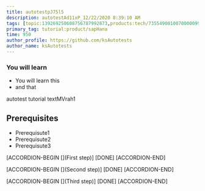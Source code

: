 ```yaml
---
title: autotestpJ75l5
description: autotestAd11xP_12/22/2020 8:39:10 AM
tags: [topic:139269250608756787992873,products:tech/73554900100700000996,tutorial:experience/advanced]
primary_tag: tutorial:product/sapHana
time: 950
author_profile: https://github.com/ksAutotests
author_name: ksAutotests
---
```

### You will learn
- You will learn this
- and that

autotest tutorial textMVrah1

## Prerequisites
- Prerequisute1
- Prerequisute2
- Prerequisute3

[ACCORDION-BEGIN [](First step)]
[DONE]
[ACCORDION-END]

[ACCORDION-BEGIN [](Second step)]
[DONE]
[ACCORDION-END]

[ACCORDION-BEGIN [](Third step)]
[DONE]
[ACCORDION-END]

